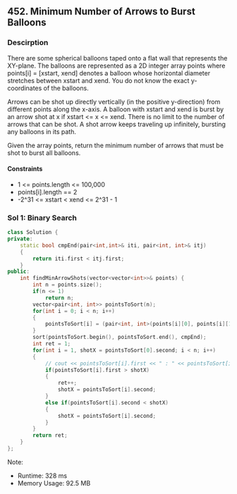 ## 452. Minimum Number of Arrows to Burst Balloons

### Descirption 
There are some spherical balloons taped onto a flat wall that represents the XY-plane. The balloons are represented as a 2D integer array points where points[i] = [xstart, xend] denotes a balloon whose horizontal diameter stretches between xstart and xend. You do not know the exact y-coordinates of the balloons.

Arrows can be shot up directly vertically (in the positive y-direction) from different points along the x-axis. A balloon with xstart and xend is burst by an arrow shot at x if xstart <= x <= xend. There is no limit to the number of arrows that can be shot. A shot arrow keeps traveling up infinitely, bursting any balloons in its path.

Given the array points, return the minimum number of arrows that must be shot to burst all balloons.

#### Constraints
- 1 <= points.length <= 100,000
- points[i].length == 2
- -2^31 <= xstart < xend <= 2^31 - 1

### Sol 1: Binary Search

```C++
class Solution {
private:
    static bool cmpEnd(pair<int,int>& iti, pair<int, int>& itj)
    {
        return iti.first < itj.first;
    }
public:
    int findMinArrowShots(vector<vector<int>>& points) {
        int n = points.size();
        if(n <= 1)
            return n;
        vector<pair<int, int>> pointsToSort(n);
        for(int i = 0; i < n; i++)
        {
            pointsToSort[i] = (pair<int, int>(points[i][0], points[i][1]));
        }
        sort(pointsToSort.begin(), pointsToSort.end(), cmpEnd);
        int ret = 1;
        for(int i = 1, shotX = pointsToSort[0].second; i < n; i++)
        {
            // cout << pointsToSort[i].first << " : " << pointsToSort[i].second　<< " : " << shotX << endl;
            if(pointsToSort[i].first > shotX)
            {
                ret++;
                shotX = pointsToSort[i].second;
            }
            else if(pointsToSort[i].second < shotX)
            {
                shotX = pointsToSort[i].second;
            }
        }
        return ret;
    }
};
```
Note:
- Runtime: 328 ms
- Memory Usage: 92.5 MB
